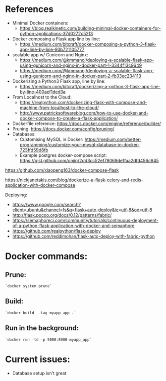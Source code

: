 # References

- Minimal Docker containers:
    - https://blog.realkinetic.com/building-minimal-docker-containers-for-python-applications-37d0272c52f3
- Docker composing a Flask app line by line:
    - https://medium.com/bitcraft/docker-composing-a-python-3-flask-app-line-by-line-93b721105777
- scalable app w/ Gunicorn and Nginx:
    - https://medium.com/@kmmanoj/deploying-a-scalable-flask-app-using-gunicorn-and-nginx-in-docker-part-1-3344f13c9649
    - https://medium.com/@kmmanoj/deploying-a-scalable-flask-app-using-gunicorn-and-nginx-in-docker-part-2-fb33ec234113
- Dockerizing a Python3 Flask app, line by line:
    - https://medium.com/bitcraft/dockerizing-a-python-3-flask-app-line-by-line-400aef1ded3a
- From Localhost to the Cloud:
    - https://realpython.com/dockerizing-flask-with-compose-and-machine-from-localhost-to-the-cloud/
    - http://www.patricksoftwareblog.com/how-to-use-docker-and-docker-compose-to-create-a-flask-application/
- Dockerfile reference: https://docs.docker.com/engine/reference/builder/
- Pruning: https://docs.docker.com/config/pruning/
- Databases:
    - Customising MySQL in Docker: https://medium.com/better-programming/customize-your-mysql-database-in-docker-723ffd59d8fb
    - Example postgres docker-compose script: https://gist.github.com/onjin/2dd3cc52ef79069de1faa2dfd456c945


https://github.com/xiaopeng163/docker-compose-flask

https://nickjanetakis.com/blog/dockerize-a-flask-celery-and-redis-application-with-docker-compose


Deploying:

- https://www.google.com/search?client=ubuntu&channel=fs&q=flask+auto-deploy&ie=utf-8&oe=utf-8
- http://flask.pocoo.org/docs/0.12/patterns/fabric/
- https://semaphoreci.com/community/tutorials/continuous-deployment-of-a-python-flask-application-with-docker-and-semaphore
- https://github.com/realpython/flask-deploy
- https://github.com/reddimohan/flask-auto-deploy-with-fabric-python



# Docker commands:

## Prune:
	`docker system prune`

## Build:
	`docker build --tag myapp_app .`

## Run in the background:
	`docker run -td -p 5000:8000 myapp_app`



# Current issues:

- Database setup isn't great

